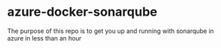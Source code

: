 # azure-docker-sonarqube
The purpose of this repo is to get you up and running with sonarqube in azure in less than an hour
